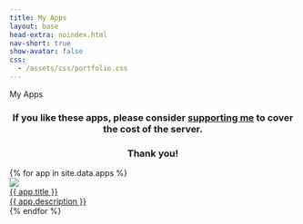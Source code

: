 ```yaml
---
title: My Apps
layout: base
head-extra: noindex.html
nav-short: true
show-avatar: false
css:
  - /assets/css/portfolio.css
---
```

<div id="main-sections">
  <div id="portfolio-out" class="page-section grey-section">
    <div id="portfolio">
    <div class="section-title">
      My Apps
    </div>
    <h3 style="text-align: center;">If you like these apps, please consider <a href="https://monzo.me/bradleykennedy5/5?d=Support%20for%20Apps" target="_blank" rel="noopener">supporting me</a> to cover the cost of the server.</h3>
<h3 style="text-align: center;">Thank you!</h3>
      <div id="shinyapps-big">
        {% for app in site.data.apps %}
        <div class="shinyapp">
            <a class="applink" href="{{ app.url }}" target="_blank" rel="noopener">
              <img class="appimg" src="/assets/img/screenshots/{{ app.img }}" />
              <div class="apptitle">{{ app.title }}</div>
              <div class="appdesc">{{ app.description }}</div>
            </a>
          </div>
      {% endfor %}
      </div>
    </div>
  </div>
</div>
